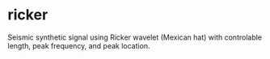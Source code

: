 # ricker
Seismic synthetic signal using Ricker wavelet (Mexican hat) with controlable length, peak frequency, and peak location.
